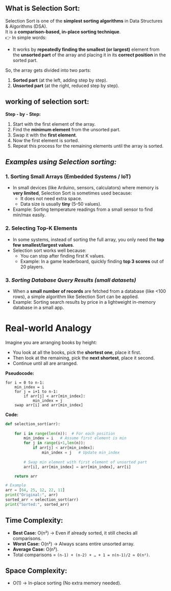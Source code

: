 ## What is Selection Sort:

Selection Sort is one of the **simplest sorting algorithms** in Data Structures & Algorithms (DSA).  
It is a **comparison-based, in-place sorting technique**.    
👉 In simple words:
- It works by **repeatedly finding the smallest (or largest)** element from the **unsorted part** of the array and placing it in its **correct position** in the sorted part. 

So, the array gets divided into two parts:
1. **Sorted part** (at the left, adding step by step).
2. **Unsorted part** (at the right, reduced step by step).

## working of selection sort:

**Step - by - Step:** 
1. Start with the first element of the array.
2. Find the **minimum element** from the unsorted part.
3. Swap it with the **first element**.
4. Now the first element is sorted.
5. Repeat this process for the remaining elements until the array is sorted.

## *Examples using Selection sorting:*

### 1. Sorting Small Arrays (Embedded Systems / IoT)
- In small devices (like Arduino, sensors, calculators) where memory is **very limited**, Selection Sort is sometimes used because:
    - It does not need extra space.
    - Data size is usually **tiny** (5–50 values).
- Example: Sorting temperature readings from a small sensor to find min/max easily.
### 2. Selecting Top-K Elements
- In some systems, instead of sorting the full array, you only need the **top few smallest/largest values**.
- Selection sort works well because:
    - You can stop after finding first K values.
    - Example: In a game leaderboard, quickly finding **top 3 scores** out of 20 players.
###  3. *Sorting Database Query Results (small datasets)*
- When a **small number of records** are fetched from a database (like <100 rows), a simple algorithm like Selection Sort can be applied.
- Example: Sorting search results by price in a lightweight in-memory database in a small app.

# Real-world Analogy
Imagine you are arranging books by height:
- You look at all the books, pick the **shortest one**, place it first.
- Then look at the remaining, pick the **next shortest**, place it second.
- Continue until all are arranged. 
 
**Pseudocode:**
```
for i = 0 to n-1:
    min_index = i
    for j = i+1 to n-1:
        if arr[j] < arr[min_index]:
            min_index = j
    swap arr[i] and arr[min_index]
```

**Code:**
```python 
def selection_sort(arr):
    
    for i in range(len(n)):  # For each position
        min_index = i   # Assume first element is min
        for j in range(i+1,len(n)):
            if arr[j] < arr[min_index]:
                min_index = j   # Update min_index
        
        # Swap min element with first element of unsorted part
        arr[i], arr[min_index] = arr[min_index], arr[i]

    return arr

# Example
arr = [64, 25, 12, 22, 11]
print("Original:", arr)
sorted_arr = selection_sort(arr)
print("Sorted:", sorted_arr)

```
## Time Complexity:

- **Best Case:** O(n²) → Even if already sorted, it still checks all comparisons.
- **Worst Case:** O(n²) → Always scans entire unsorted array.
- **Average Case:** O(n²).
- Total comparisons = `(n-1) + (n-2) + … + 1 = n(n-1)/2 ≈ O(n²)`.
## Space Complexity:

-  O(1) -> In-place sorting (No extra memory needed).



